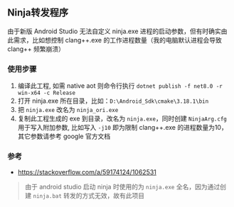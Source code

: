 ## Ninja转发程序

由于新版 Android Studio 无法自定义 ninja.exe 进程的启动参数，但有时确实由此需求，比如想控制 clang++.exe 的工作进程数量（我的电脑默认进程会导致 clang++ 频繁崩溃）

### 使用步骤
1. 编译此工程, 如需 native aot 则命令行执行 `dotnet publish -f net8.0 -r win-x64 -c Release`
2. 打开 ninja.exe 所在目录，比如：`D:\Android_Sdk\cmake\3.18.1\bin`
3. 把 `ninja.exe` 改名为 `ninja_ori.exe`
4. 复制此工程生成的 exe 到目录，改名为 `ninja.exe`，同时创建 `NinjaArg.cfg` 用于写入附加参数, 比如写入 `-j10` 即为限制 clang++.exe 的进程数量为10，其它参数请参考 google 官方文档

### 参考
* https://stackoverflow.com/a/59174124/1062531

>由于 android studio 启动 ninja 时使用的为 `ninja.exe` 全名，因为通过创建 `ninja.bat` 转发的方式无效，故有此项目